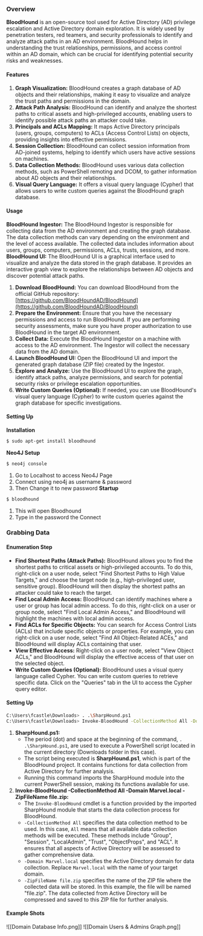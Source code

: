 
### Overview
**BloodHound** is an open-source tool used for Active Directory (AD) privilege escalation and Active Directory domain exploration. It is widely used by penetration testers, red teamers, and security professionals to identify and analyze attack paths in an AD environment. BloodHound helps in understanding the trust relationships, permissions, and access control within an AD domain, which can be crucial for identifying potential security risks and weaknesses.

#### Features
1. **Graph Visualization:** BloodHound creates a graph database of AD objects and their relationships, making it easy to visualize and analyze the trust paths and permissions in the domain.
2. **Attack Path Analysis:** BloodHound can identify and analyze the shortest paths to critical assets and high-privileged accounts, enabling users to identify possible attack paths an attacker could take.
3. **Principals and ACLs Mapping:** It maps Active Directory principals (users, groups, computers) to ACLs (Access Control Lists) on objects, providing insights into effective permissions.
4. **Session Collection:** BloodHound can collect session information from AD-joined systems, helping to identify which users have active sessions on machines.
5. **Data Collection Methods:** BloodHound uses various data collection methods, such as PowerShell remoting and DCOM, to gather information about AD objects and their relationships.
6. **Visual Query Language:** It offers a visual query language (Cypher) that allows users to write custom queries against the BloodHound graph database.
    
#### Usage
**BloodHound Ingestor:** The BloodHound Ingestor is responsible for collecting data from the AD environment and creating the graph database. The data collection methods can vary depending on the environment and the level of access available. The collected data includes information about users, groups, computers, permissions, ACLs, trusts, sessions, and more.
**BloodHound UI:** The BloodHound UI is a graphical interface used to visualize and analyze the data stored in the graph database. It provides an interactive graph view to explore the relationships between AD objects and discover potential attack paths.
    
1. **Download BloodHound:** You can download BloodHound from the official GitHub repository: [https://github.com/BloodHoundAD/BloodHound](https://github.com/BloodHoundAD/BloodHound)
2. **Prepare the Environment:** Ensure that you have the necessary permissions and access to run BloodHound. If you are performing security assessments, make sure you have proper authorization to use BloodHound in the target AD environment.
3. **Collect Data:** Execute the BloodHound Ingestor on a machine with access to the AD environment. The Ingestor will collect the necessary data from the AD domain.
4. **Launch BloodHound UI:** Open the BloodHound UI and import the generated graph database (ZIP file) created by the Ingestor.
5. **Explore and Analyze:** Use the BloodHound UI to explore the graph, identify attack paths, analyze permissions, and search for potential security risks or privilege escalation opportunities.
6. **Write Custom Queries (Optional):** If needed, you can use BloodHound's visual query language (Cypher) to write custom queries against the graph database for specific investigations.

#### Setting Up
**Installation**
```bash
$ sudo apt-get install bloodhound
```
**Neo4J Setup**
```bash
$ neo4j console
```
1. Go to Localhost to access Neo4J Page
2. Connect using neo4j as username & password
3. Then Change it to new password
**Startup**
```bash
$ bloodhound
```
1. This will open Bloodhound
2. Type in the password the Connect

### Grabbing Data
#### Enumeration Step
- **Find Shortest Paths (Attack Paths):** BloodHound allows you to find the shortest paths to critical assets or high-privileged accounts. To do this, right-click on a user node, select "Find Shortest Paths to High Value Targets," and choose the target node (e.g., high-privileged user, sensitive group). BloodHound will then display the shortest paths an attacker could take to reach the target.
- **Find Local Admin Access:** BloodHound can identify machines where a user or group has local admin access. To do this, right-click on a user or group node, select "Find Local Admin Access," and BloodHound will highlight the machines with local admin access.
- **Find ACLs for Specific Objects:** You can search for Access Control Lists (ACLs) that include specific objects or properties. For example, you can right-click on a user node, select "Find All Object-Related ACEs," and BloodHound will display ACLs containing that user.
- **View Effective Access:** Right-click on a user node, select "View Object ACLs," and BloodHound will display the effective access of that user on the selected object.
- **Write Custom Queries (Optional):** BloodHound uses a visual query language called Cypher. You can write custom queries to retrieve specific data. Click on the "Queries" tab in the UI to access the Cypher query editor.

#### Setting Up
```bash
C:\Users\fcastle\Downloads> . .\SharpHound.ps1
C:\Users\fcastle\Downloads> Invoke-BloodHound -CollectionMethod All -Domain Marvel.local -ZipFileName file.zip
```
1. **SharpHound.ps1:**
	- The period (dot) and space at the beginning of the command, `. .\SharpHound.ps1`, are used to execute a PowerShell script located in the current directory (Downloads folder in this case).
	- The script being executed is **SharpHound.ps1**, which is part of the BloodHound project. It contains functions for data collection from Active Directory for further analysis.
	- Running this command imports the SharpHound module into the current PowerShell session, making its functions available for use.
2. **Invoke-BloodHound -CollectionMethod All -Domain Marvel.local -ZipFileName file.zip:**
	- The `Invoke-BloodHound` cmdlet is a function provided by the imported SharpHound module that starts the data collection process for BloodHound.
	- `-CollectionMethod All` specifies the data collection method to be used. In this case, `All` means that all available data collection methods will be executed. These methods include "Group", "Session", "LocalAdmin", "Trust", "ObjectProps", and "ACL". It ensures that all aspects of Active Directory will be assessed to gather comprehensive data.
	- `-Domain Marvel.local` specifies the Active Directory domain for data collection. Replace `Marvel.local` with the name of your target domain.
	- `-ZipFileName file.zip` specifies the name of the ZIP file where the collected data will be stored. In this example, the file will be named "file.zip". The data collected from Active Directory will be compressed and saved to this ZIP file for further analysis.

#### Example Shots
![[Domain Database Info.png]]
![[Domain Users & Admins Graph.png]]
